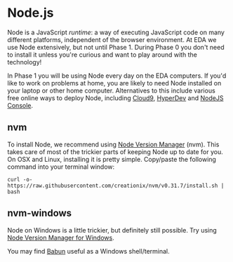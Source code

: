 # Node.js

Node is a JavaScript _runtime_: a way of executing JavaScript code on many different platforms, independent of the browser environment. At EDA we use Node extensively, but not until Phase 1. During Phase 0 you don't need to install it unless you're curious and want to play around with the technology!

In Phase 1 you will be using Node every day on the EDA computers. If you'd like to work on problems at home, you are likely to need Node installed on your laptop or other home computer. Alternatives to this include various free online ways to deploy Node, including [Cloud9](https://c9.io), [HyperDev](https://hyperdev.com) and [NodeJS Console](http://www.node-console.com/service/node/help).


## nvm

To install Node, we recommend using [Node Version Manager](https://github.com/creationix/nvm) (nvm). This takes care of most of the trickier parts of keeping Node up to date for you. On OSX and Linux, installing it is pretty simple. Copy/paste the following command into your terminal window:

```
curl -o- https://raw.githubusercontent.com/creationix/nvm/v0.31.7/install.sh | bash
```


## nvm-windows

Node on Windows is a little trickier, but definitely still possible. Try using [Node Version Manager for Windows](https://github.com/coreybutler/nvm-windows/releases).

You may find [Babun](https://babun.github.io) useful as a Windows shell/terminal.
